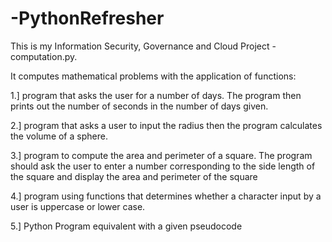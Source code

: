 # -PythonRefresher
This is my Information Security, Governance and Cloud Project - computation.py.

It computes mathematical problems with the application of functions:

1.] program that asks the user for a number of days. The program then prints out the number of seconds in the number of days given. 

2.] program that asks a user to input the radius then the program calculates the volume of a sphere.

3.] program to compute the area and perimeter of a square. The program should ask the user to enter a number corresponding to the side length of the square and display the area and perimeter of the square

4.] program using functions that determines whether a character input by a user is uppercase or lower case. 

5.] Python Program equivalent with a given pseudocode
